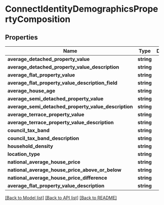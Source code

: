 # ConnectIdentityDemographicsPropertyComposition

## Properties
Name | Type | Description | Notes
------------ | ------------- | ------------- | -------------
**average_detached_property_value** | **string** |  | [optional] 
**average_detached_property_value_description** | **string** |  | [optional] 
**average_flat_property_value** | **string** |  | [optional] 
**average_flat_property_value_description_field** | **string** |  | [optional] 
**average_house_age** | **string** |  | [optional] 
**average_semi_detached_property_value** | **string** |  | [optional] 
**average_semi_detached_property_value_description** | **string** |  | [optional] 
**average_terrace_property_value** | **string** |  | [optional] 
**average_terrace_property_value_description** | **string** |  | [optional] 
**council_tax_band** | **string** |  | [optional] 
**council_tax_band_description** | **string** |  | [optional] 
**household_density** | **string** |  | [optional] 
**location_type** | **string** |  | [optional] 
**national_average_house_price** | **string** |  | [optional] 
**national_average_house_price_above_or_below** | **string** |  | [optional] 
**national_average_house_price_difference** | **string** |  | [optional] 
**average_flat_property_value_description** | **string** |  | [optional] 

[[Back to Model list]](../../README.md#documentation-for-models) [[Back to API list]](../../README.md#documentation-for-api-endpoints) [[Back to README]](../../README.md)

